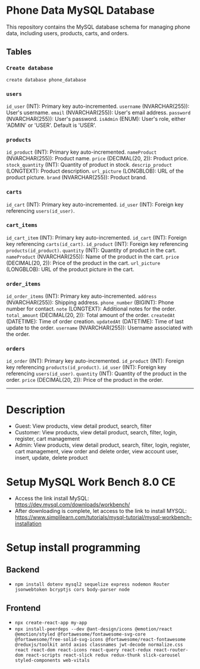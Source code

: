 # Phone Data MySQL Database

This repository contains the MySQL database schema for managing phone data, including users, products, carts, and orders.

## Tables

### `Create database`

`create database phone_database`

### `users`

`id_user` (INT): Primary key auto-incremented.
`username` (NVARCHAR(255)): User's username.
`email` (NVARCHAR(255)): User's email address.
`password` (NVARCHAR(255)): User's password.
`isAdmin` (ENUM): User's role, either 'ADMIN' or 'USER'. Default is 'USER'.

### `products`

`id_product` (INT): Primary key auto-incremented.
`nameProduct` (NVARCHAR(255)): Product name.
`price` (DECIMAL(20, 2)): Product price.
`stock_quantity` (INT): Quantity of product in stock.
`descrip_product` (LONGTEXT): Product description.
`url_picture` (LONGBLOB): URL of the product picture.
`brand` (NVARCHAR(255)): Product brand.

### `carts`

`id_cart` (INT): Primary key auto-incremented.
`id_user` (INT): Foreign key referencing `users(id_user)`.

### `cart_items`

`id_cart_item` (INT): Primary key auto-incremented.
`id_cart` (INT): Foreign key referencing `carts(id_cart)`.
`id_product` (INT): Foreign key referencing `products(id_product)`.
`quantity` (INT): Quantity of product in the cart.
`nameProduct` (NVARCHAR(255)): Name of the product in the cart.
`price` (DECIMAL(20, 2)): Price of the product in the cart.
`url_picture` (LONGBLOB): URL of the product picture in the cart.

### `order_items`

`id_order_items` (INT): Primary key auto-incremented.
`address` (NVARCHAR(255)): Shipping address.
`phone_number` (BIGINT): Phone number for contact.
`note` (LONGTEXT): Additional notes for the order.
`total_amount` (DECIMAL(20, 2)): Total amount of the order.
`createdAt` (DATETIME): Time of order creation.
`updatedAt` (DATETIME): Time of last update to the order.
`username` (NVARCHAR(255)): Username associated with the order.

### `orders`

`id_order` (INT): Primary key auto-incremented.
`id_product` (INT): Foreign key referencing `products(id_product)`.
`id_user` (INT): Foreign key referencing `users(id_user)`.
`quantity` (INT): Quantity of the product in the order.
`price` (DECIMAL(20, 2)): Price of the product in the order.

---

# Description

-   Guest: View products, view detail product, search, filter
-   Customer: View products, view detail product, search, filter, login, register, cart management
-   Admin: View products, view detail product, search, filter, login, register, cart management, view order and delete order, view account user, insert, update, delete product

# Setup MySQL Work Bench 8.0 CE

-   Access the link install MySQL: https://dev.mysql.com/downloads/workbench/
-   After downloading is complete, let access to the link to install MYSQL: https://www.simplilearn.com/tutorials/mysql-tutorial/mysql-workbench-installation

# Setup install programming

## Backend

-   `npm install dotenv mysql2 sequelize express nodemon Router jsonwebtoken bcryptjs cors body-parser node`

## Frontend

-   `npx create-react-app my-app`
-   `npx install-peerdeps --dev @ant-design/icons @emotion/react @emotion/styled @fortawesome/fontawesome-svg-core @fortawesome/free-solid-svg-icons @fortawesome/react-fontawesome @reduxjs/toolkit antd axios classnames jwt-decode normalize.css react react-dom react-icons react-query react-redux react-router-dom react-scripts react-slick redux redux-thunk slick-carousel styled-components web-vitals`
